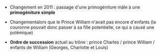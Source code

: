 - Changement en 2011 : passage d'une primogéniture mâle à une **primogéniture simple**
- Changementalors que le Prince William n'avait pas encore d'enfants (la couronne pouvait donc passer à sa fille potentielle, ce qui a causé une polémique)

- **Ordre de succession** actuel au trône : prince Charles / prince William / enfants de William (Georges, Charlotte et Louis)